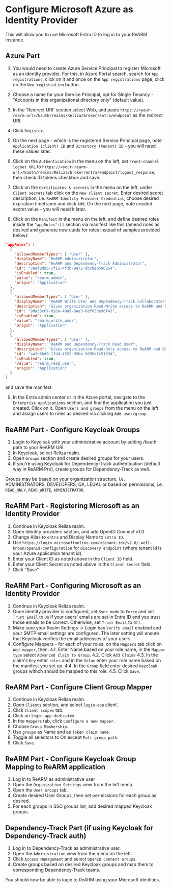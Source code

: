 # Configure Microsoft Azure as Identity Provider

This will allow you to use Microsoft Entra ID to log in to your ReARM instance.

## Azure Part
1. You would need to create Azure Service Principal to register Microsoft as an identity provider. For this, in Azure Portal search, search for `App registrations`, click on it and once on the `App registrations` page, click on the `New registration` button.

2. Choose a name for your Service Principal, opt for Single Tenancy - "Accounts in this organizational directory only" (default value).

3. In the 'Redirect URI' section select Web, and paste `https://<your-rearm-url>/kauth/realms/Reliza/broker/entra/endpoint` as the redirect URI.

4. Click `Register`.

5. On the next page - which is the registered Service Principal page, note `Application (client) ID` and `Directory (tenant) ID` - you will need these values later.

6. Click on the `Authentication` in the menu on the left, set `Front-channel logout URL` to `https://<your-rearm-url>/kauth/realms/Reliza/broker/entra/endpoint/logout_response`, then check ID tokens checkbox and save.

7. Click on the `Certificates & secrets` in the menu on the left, under `Client secrets` tab click on the `New client secret`. Enter desired secret description, i.e. `ReARM Identity Provider Credential`, choose desired expiration timeframe and click `Add`. On the next page, note created secret value - you will need it later.

8. Click on the `Manifest` in the menu on the left, and define desired roles inside the `"appRoles":[]` section via manifest like this (amend roles as desired and generate new uuids for roles instead of samples provided below):

```json
"appRoles": [
  {
    "allowedMemberTypes": [ "User" ],
    "displayName": "ReARM Administrator",
    "description": "ReARM and Dependency-Track Administrator",
    "id": "3aef8d86-cf12-4f3b-9a72-dbcbe0596854",
    "isEnabled": true,
    "value": "rearm_admin",
    "origin": "Application"
  },
  {
    "allowedMemberTypes": [ "User" ],
    "displayName": "ReARM Write User and Dependency-Track Collaborator",
    "description": "Gives organization Read-Write access to ReARM and Read access to Dependency-Track with permissions to participate in vulnerability and violation triage and audit",
    "id": "9da53c67-d18a-48a9-9ae3-6df633e96f43",
    "isEnabled": true,
    "value": "rearm_write_user",
    "origin": "Application"
  },
  {
    "allowedMemberTypes": [ "User" ],
    "displayName": "ReARM and Dependency-Track Read User",
    "description": "Gives organization Read-Only access to ReARM and Read-Only access to Dependency-Track",
    "id": "aa2c66d0-1fd4-4532-95ba-3695d7c5183d",
    "isEnabled": true,
    "value": "rearm_read_user",
    "origin": "Application"
  }
]
```

and save the manifest.

9. In the Entra admin center or in the Azure portal, navigate to the `Enterprise applications` section, and find the application you just created. Click on it. Open `Users and groups` from the menu on the left and assign users to roles as desired via clicking `Add user/group`.

## ReARM Part - Configure Keycloak Groups
1. Login to Keycloak with your administrative account by adding /kauth path to your ReARM URI.
2. In Keycloak, select Reliza realm.
3. Open `Groups` section and create desired groups for your users.
4. If you're using Keycloak for Dependency-Track authentication (default way in ReARM Pro), create groups for Dependency-Track as well.

Groups may be based on your organization structure, i.e. ADMINISTRATORS, DEVELOPERS, QA, LEGAL or based on permissions, i.e. `READ_ONLY`, `READ_WRITE`, `ADMINISTRATOR`.

## ReARM Part - Registering Microsoft as an Identity Provider
1. Continue in Keycloak Reliza realm.
2. Open Identity providers section, and add OpenID Connect v1.0.
3. Change Alias to `entra` and Display Name to `Entra ID`.
4. Use `https://login.microsoftonline.com/<tenant-id>/v2.0/.well-known/openid-configuration` for `Discovery endpoint` (where tenant id is your Azure application tenant id).
5. Enter your Client ID as noted above in the `Client ID` field.
6. Enter your Client Secret as noted above in the `Client Secret` field.
7. Click "Save"

## ReARM Part - Configuring Microsoft as an Identity Provider
1. Continue in Keycloak Reliza realm.
2. Once identity provider is configured, set `Sync mode` to `Force` and set `Trust Email` to `On` if your users' emails are set in Entra ID and you trust those emails to be correct. Otherwise, set `Trust Email` to `Off`.
3. Make sure your Realm Settings -> Login has `Verify email` enabled and your SMTP email settings are configured. The later setting will ensure that Keycloak verifies the email addresses of your users.
4. Configure Mappers - for each of your roles, on the `Mappers` tab click on `Add mapper`, then: 
4.1. Enter Name based on your role name, in the `Mapper type` select `Advanced Claim to Group`. 
4.2. Click `Add Claims`
4.3. In the claim's `Key` enter `roles` and in the `Value` enter your role name based on the manifest you set up.
4.4. In the `Group` field enter desired `Keycloak` groups withch should be mapped to this role.
4.5. Click `Save`.

## ReARM Part - Configure Client Group Mapper
1. Continue in Keycloak Reliza realm.
2. Open `Clients` section, and select `login-app` client`.
3. Click `Client scopes` tab.
4. Click on `login-app-dedicated`.
5. In the `Mappers` tab, click `Configure a new mapper`.
6. Choose `Group Membership`.
7. Use `groups` as Name and as `Token claim name`.
8. Toggle all selectors to On except `Full group path`.
9. Click `Save`.

## ReARM Part - Configure Keycloak Group Mapping to ReARM application
1. Log in to ReARM as administrative user
2. Open the `Organization Settings` view from the left menu.
3. Open the `User Groups` tab.
4. Create desired User Groups, then set permissions for each group as desired.
5. For each groups in SSO groups list, add desired mapped Keycloak groups.


## Dependency-Track Part (if using Keycloak for Dependency-Track auth)
1. Log in to Dependency-Track as administrative user.
2. Open the `Administration` view from the menu on the left.
3. Click `Access Management` and select `OpenID Connect Groups`.
4. Create groups based on desired Keycloak groups and map them to corresponding Dependency-Track teams.

You should now be able to login to ReARM using your Microsoft identities.